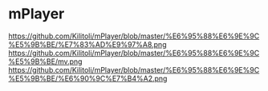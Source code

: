 # mPlayer
https://github.com/Kilitoli/mPlayer/blob/master/%E6%95%88%E6%9E%9C%E5%9B%BE/%E7%83%AD%E9%97%A8.png
https://github.com/Kilitoli/mPlayer/blob/master/%E6%95%88%E6%9E%9C%E5%9B%BE/mv.png
https://github.com/Kilitoli/mPlayer/blob/master/%E6%95%88%E6%9E%9C%E5%9B%BE/%E6%90%9C%E7%B4%A2.png
